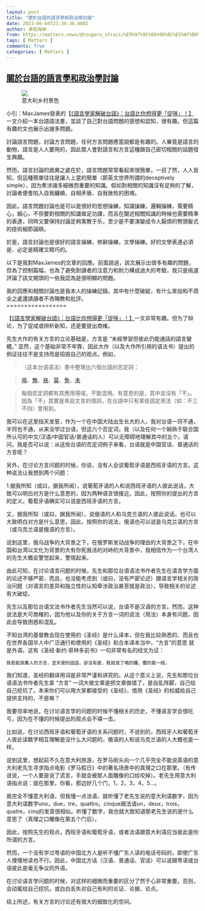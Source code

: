 ```yaml
---
layout: post
title: "關於台語的語言學和政治學討論"
date: 2023-06-04T23:34:38.000Z
author: 津轻海峡
from: https://matters.news/@tsugaru_strait/%E9%97%9C%E6%96%BC%E5%8F%B0%E8%AA%9E%E7%9A%84%E8%AA%9E%E8%A8%80%E5%AD%B8%E5%92%8C%E6%94%BF%E6%B2%BB%E5%AD%B8%E8%A8%8E%E8%AB%96-bafybeiagfnnqvxmwrjy2wzd3ulscagfp6udkfftvggkhyu2rabrdjtz6wq
tags: [ Matters ]
comments: True
categories: [ Matters ]
---
```

<!--1685921678000-->
[關於台語的語言學和政治學討論](https://matters.news/@tsugaru_strait/%E9%97%9C%E6%96%BC%E5%8F%B0%E8%AA%9E%E7%9A%84%E8%AA%9E%E8%A8%80%E5%AD%B8%E5%92%8C%E6%94%BF%E6%B2%BB%E5%AD%B8%E8%A8%8E%E8%AB%96-bafybeiagfnnqvxmwrjy2wzd3ulscagfp6udkfftvggkhyu2rabrdjtz6wq)
------

<div>
<figure class="image"><img src="https://imagedelivery.net/kDRCweMmqLnTPNlbum-pYA/prod/embed/89466ff5-b06d-4fa7-8f5b-8181bba40217.jpeg/public" referrerpolicy="no-referrer"><figcaption>意大利乡村景色</figcaption></figure><p>小引：MaxJames發表的【<a target="_blank" rel="noopener noreferrer nofollow" href="https://matters.town/@maxjames/341028-%E8%AA%9E%E8%A8%80%E5%AD%B8%E5%AE%B6%E8%A7%A3%E7%A0%B4%E5%8F%B0%E8%AA%9E-%E5%8F%B0%E8%AA%9E%E6%AF%94%E4%BD%A0%E6%83%B3%E5%BE%97%E6%9B%B4-%E4%BF%83%E5%92%AA-bafyreid3qjew43m5n7izw5nhm5x4fbpspnteam2jhddrwhaav7c6tk7gxa">《語言學家解破台語》：台語比你想得更「促咪」！】</a>一文介紹一本台語語法書，並談了自己對台語問題的感想和認知，很有趣。但這篇有趣的文也展示出諸多問題。</p><p>討論語言問題，討論方言問題，任何方言問題應當說都是有趣的。人畢竟是語言的動物，語言是人人要用的，因此眾人會對語言和方言這種跟自己密切相關的話題發生興趣。</p><p>然而，語言討論的詭異之處在於，語言問題常常看起來很簡單，一目了然，人人皆知，但這種簡單往往是讓人上當的簡單（即英文世界所謂的deceptively simple），因为牽涉諸多細微而重要的知識。假如對相關的知識沒有足夠的了解，討論者便會陷入自我纏繞、自相矛盾、自我挫败的困境。</p><p>因此，語言問題討論也是可以是很好的思想操練，知識操練，邏輯操練，需要精心，細心，不但要對相關的知識做足功課，而且在闡述相關知識的時候也需要精準的表達，同時又要保持討論足夠寓教于乐，至少是不要演變成令人厭煩的劈頭髮式的技術細節論辯。</p><p>於是，語言討論也是很好的語言操練，修辭操練，文學操練。好的文學表達必須是、必定是精確又精巧的。</p><p>以下是我對MaxJames的文章的回應。前面說過，該文展示出很多有趣的問題，但為了控制篇幅，也為了避免對讀者的注意力和耐力構成過大的考驗，我只是挑選評論了該文開頭的一些我認為是很明顯的問題。</p><p>我的回應和相關討論也是我本人的操練記錄。其中有什麼破綻，有什么笨拙和不周全之處還請讀者不吝賜教和批評。<br class="smart">=================</p><p>【<a target="_blank" rel="noopener noreferrer nofollow" href="https://matters.town/@maxjames/341028-%E8%AA%9E%E8%A8%80%E5%AD%B8%E5%AE%B6%E8%A7%A3%E7%A0%B4%E5%8F%B0%E8%AA%9E-%E5%8F%B0%E8%AA%9E%E6%AF%94%E4%BD%A0%E6%83%B3%E5%BE%97%E6%9B%B4-%E4%BF%83%E5%92%AA-bafyreid3qjew43m5n7izw5nhm5x4fbpspnteam2jhddrwhaav7c6tk7gxa">《語言學家解破台語》：台語比你想得更「促咪」！】</a>一文非常有趣。但为了辩论，为了促成或辨析新知，还是要提出商榷。</p><p>先生大作的有关方言的立论基础是，方言是 “未經學習但彼此仍能通話的語言變體。” 显然，这个基础非常不牢靠，因此大作（以及大作所引用的语法书）提出的例证往往不是支持而是捣毁自己的观点。例如，</p><blockquote><p>（这本台语语法）書中整理出六個台語的否定詞：</p></blockquote><blockquote><p><a target="_blank" rel="noopener noreferrer nofollow" href="https://twblg.dict.edu.tw/holodict_new/result_detail.jsp?n_no=818&curpage=1&sample=%E6%AF%8B&radiobutton=1&querytarget=1&limit=20&pagenum=4&rowcount=80">毋</a>、<a target="_blank" rel="noopener noreferrer nofollow" href="https://twblg.dict.edu.tw/holodict_new/result_detail.jsp?n_no=8588&curpage=1&sample=%E7%84%A1&radiobutton=1&querytarget=1&limit=20&pagenum=11&rowcount=214">無</a>、<a target="_blank" rel="noopener noreferrer nofollow" href="https://twblg.dict.edu.tw/holodict_new/result_detail.jsp?n_no=6654&curpage=2&sample=b%C4%93&radiobutton=1&querytarget=1&limit=20&pagenum=5&rowcount=98">袂</a>、<a target="_blank" rel="noopener noreferrer nofollow" href="https://twblg.dict.edu.tw/holodict_new/result_detail.jsp?n_no=7837&curpage=1&sample=%E8%8E%AB&radiobutton=1&querytarget=1&limit=20&pagenum=1&rowcount=8">莫</a>、<a target="_blank" rel="noopener noreferrer nofollow" href="https://twblg.dict.edu.tw/holodict_new/result_detail.jsp?n_no=2885&curpage=1&sample=%E5%85%8D&radiobutton=1&querytarget=1&limit=20&pagenum=1&rowcount=19">免</a>、<a target="_blank" rel="noopener noreferrer nofollow" href="https://twblg.dict.edu.tw/holodict_new/result_detail.jsp?n_no=1662&curpage=1&sample=%E6%9C%AA&radiobutton=1&querytarget=1&limit=20&pagenum=1&rowcount=15">未</a></p></blockquote><blockquote><p>每個否定詞都有其應用場域，不能混用。有意思的是，其中並沒有「不」。因為「不」其實是來自文言的借詞，在台語中只有某些固定用法（如：不三不四）會用到。</p></blockquote><p>我可以在这里指天发誓，作为一个在中国大陆出生长大的人，我对台语一窍不通，半窍也不通，从来没学过台语，但这六个否定词，我（以及任何一个娴熟于联合国所认可的中文/汉语/中国官话/普通话的人）可以无障碍地理解其中的五个。请问，我是否可以说：从这些台语的否定词例子来看，台语就是中国官话、普通话的方言呢？</p><p>另外，在讨论方言问题的时候，你说，没有人会说葡萄牙语是西班牙语的方言。这种说法让我想到两个问题：</p><p>1.据我所知（或曰，据我所闻），说葡萄牙语的人和说西班牙语的人彼此说话，大致可以明白对方是什么意思的，因为两种语言很接近。因此，按照你的提出的方言的定义，葡萄牙语确实可以说是西班牙语的方言。</p><p>又，据我所知（或曰，据我所闻），说俄语的人和乌克兰语的人彼此说话，也可以大致明白对方是什么意思，因此，按照你的说法，俄语也可以说是乌克兰语的方言（或乌克兰语是俄语的方言）。</p><p>说到这里，俄乌战争的大背景之下，在俄罗斯发动战争的理由的大背景之下，在中国和台湾以文化为背景的大有你死我活的对峙的大背景中，我相信作为一个台湾人的先生大概会警觉起来，警惕起来。</p><p>由此可知，在讨论语言问题的时候，先生和那位台语语法书作者先生在语言学方面的论述不够严密，而且，也没能考虑到（或曰，没有严密论述）跟语言学相关的政治问题（对语言的差异和独立性的认知牵涉政治甚至就是政治），导致相关的论述有大破绽。</p><p>先生以及那位台语文法书作者先生当然可以说，台语不是汉语的方言。然而，这种说法是大可商榷的，因为他以及你的关于方言一词的说法（用法）本身有问题，因此会导致困惑和混乱。</p><p>不知台湾的基督教会现在使用的《圣经》是什么译本，但在我比较熟悉的、而且也在世界各国华人中广泛通行和使用的《圣经》和合本译本当中，“方言”的意思 就是外语。这有《圣经·新约·哥林多前书》一句非常有名的经文为证：</p><pre><code>我若能說萬人的方言，並天使的話語，卻沒有愛，我就成了鳴的鑼，響的鈸一般。</code></pre><p>我们知道，圣经的翻译用词是非常严谨和讲究的。从这个意义上说，先生和那位台语语法书作者先生拿 “方言” 一词大做文章是把文章做错了，是自乱阵脚，自己给自己挖坑了。本来你们可以用大家都接受的《圣经》，借用《圣经》的权威给自己提供支持的，不是嘛？</p><p>我要坦率地说，在讨论语言学的问题的时候不懂相关的历史，不懂语言学会很吃亏，因为在不懂的时候提出的观点会不堪一击。</p><p>比如说，在讨论西班牙语和葡萄牙语的关系问题时，不说别的，西班牙人和葡萄牙人彼此读数字相互理解是没什么大问题的，俄语的人和说乌克兰语的人大概也是一样。</p><p>说到这里，想起前不久在意大利旅游，在罗马街头向一个几乎完全不能说英语的意大利老先生寻求指点电影《罗马假日》中的著名场景中的真理之口在那里。（有传说说，一个人要是说了谎言，手就会被那人面雕像的口给咬掉）。老先生用意大利语指点说：就在那里，你看，那边好几个门，1，2，3，4，5...。</p><p>我完全不懂意大利语，但我懂一点法语，就听懂了老先生说的意大利语数字，因为意大利语数字uno，due，tre，quattro，cinque跟法语un，deux，trois，quatre，cinq的发音很相似。听懂了数字，我也就大致知道那老先生说的是什么意思了（真理之口雕像在第五个门后）。</p><p>因此，按照先生的观点，西班牙语和葡萄牙语，或者法语跟意大利语应当彼此是你所谓的方言。</p><p>然而，一个没有学过粤语的中国北方人是听不懂广东人读的电话号码的，即使广东人慢慢地读也不行。因此，中国北方话（汉语、普通话、官话）可以说跟粤语或台语彼此是毫无争议的外语。</p><p>在讨论语言学问题的时候，对这样的细微而重要的区分了然于心非常重要。否则，会动辄给自己挖坑，或白白丢失对自己有利的论证、论据、论点。</p><p>综上所述，有关方言的讨论还有很大的细致化的空间。<br class="smart"></p>
</div>
